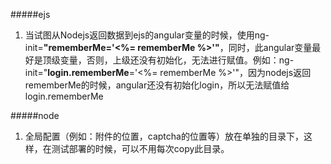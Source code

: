 #####ejs  
1. 当试图从Nodejs返回数据到ejs的angular变量的时候，使用ng-init=**"rememberMe='<%= rememberMe %>'"**，同时，此angular变量最好是顶级变量，否则，上级还没有初始化，无法进行赋值。例如：ng-init="**login.rememberMe**='<%= rememberMe %>'"，因为nodejs返回rememberMe的时候，angular还没有初始化login，所以无法赋值给login.rememberMe  

#####node
1. 全局配置（例如：附件的位置，captcha的位置等）放在单独的目录下，这样，在测试部署的时候，可以不用每次copy此目录。  
